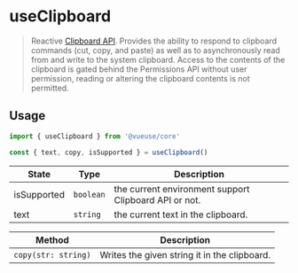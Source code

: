 # useClipboard

> Reactive [Clipboard API](https://developer.mozilla.org/en-US/docs/Web/API/Clipboard_API). Provides the ability to respond to clipboard commands (cut, copy, and paste) as well as to asynchronously read from and write to the system clipboard. Access to the contents of the clipboard is gated behind the Permissions API without user permission, reading or altering the clipboard contents is not permitted.

## Usage

```js
import { useClipboard } from '@vueuse/core'

const { text, copy, isSupported } = useClipboard()
```

| State | Type     | Description                        |
| ----- | -------- | ---------------------------------- |
| isSupported  | `boolean` | the current environment support Clipboard API or not. |
| text  | `string` | the current text in the clipboard. |

| Method            | Description                                  |
| -------------------- | -------------------------------------------- |
| `copy(str: string)` | Writes the given string it in the clipboard. |
